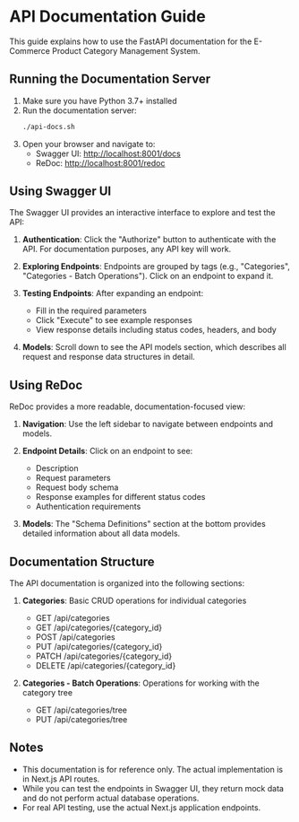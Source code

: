 # API Documentation Guide

This guide explains how to use the FastAPI documentation for the E-Commerce Product Category Management System.

## Running the Documentation Server

1. Make sure you have Python 3.7+ installed
2. Run the documentation server:
   ```bash
   ./api-docs.sh
   ```
3. Open your browser and navigate to:
   - Swagger UI: [http://localhost:8001/docs](http://localhost:8001/docs)
   - ReDoc: [http://localhost:8001/redoc](http://localhost:8001/redoc)

## Using Swagger UI

The Swagger UI provides an interactive interface to explore and test the API:

1. **Authentication**: Click the "Authorize" button to authenticate with the API. For documentation purposes, any API key will work.

2. **Exploring Endpoints**: Endpoints are grouped by tags (e.g., "Categories", "Categories - Batch Operations"). Click on an endpoint to expand it.

3. **Testing Endpoints**: After expanding an endpoint:
   - Fill in the required parameters
   - Click "Execute" to see example responses
   - View response details including status codes, headers, and body

4. **Models**: Scroll down to see the API models section, which describes all request and response data structures in detail.

## Using ReDoc

ReDoc provides a more readable, documentation-focused view:

1. **Navigation**: Use the left sidebar to navigate between endpoints and models.

2. **Endpoint Details**: Click on an endpoint to see:
   - Description
   - Request parameters
   - Request body schema
   - Response examples for different status codes
   - Authentication requirements

3. **Models**: The "Schema Definitions" section at the bottom provides detailed information about all data models.

## Documentation Structure

The API documentation is organized into the following sections:

1. **Categories**: Basic CRUD operations for individual categories
   - GET /api/categories
   - GET /api/categories/{category_id}
   - POST /api/categories
   - PUT /api/categories/{category_id}
   - PATCH /api/categories/{category_id}
   - DELETE /api/categories/{category_id}

2. **Categories - Batch Operations**: Operations for working with the category tree
   - GET /api/categories/tree
   - PUT /api/categories/tree

## Notes

- This documentation is for reference only. The actual implementation is in Next.js API routes.
- While you can test the endpoints in Swagger UI, they return mock data and do not perform actual database operations.
- For real API testing, use the actual Next.js application endpoints. 